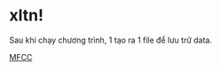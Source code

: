 # xltn!
Sau khi chạy chương trình, 1 tạo ra 1 file để lưu trữ data.

[MFCC](https://user-images.githubusercontent.com/63505547/167770492-dfc1348c-8367-414a-a2de-438832f63aa4.png)
